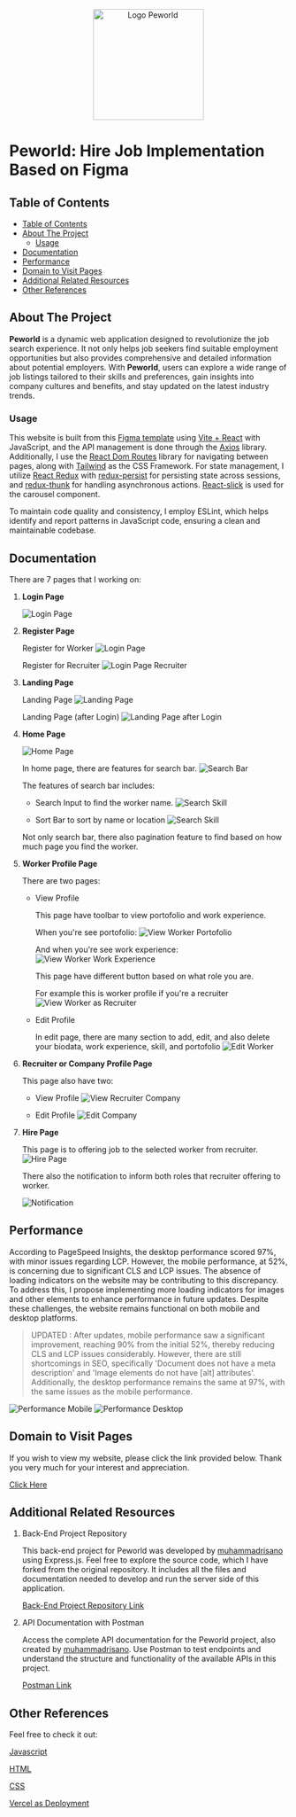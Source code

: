 <div align="center">
  <img src="./src/assets/img/header-logo.png" alt="Logo Peworld" width="200"/>
</div>

# Peworld: Hire Job Implementation Based on Figma

## Table of Contents

- [Table of Contents](#table-of-contents)
- [About The Project](#about-the-project)
  - [Usage](#usage)
- [Documentation](#documentation)
- [Performance](#performance)
- [Domain to Visit Pages](#domain-to-visit-pages)
- [Additional Related Resources](#additional-related-resources)
- [Other References](#other-references)

## About The Project

**Peworld** is a dynamic web application designed to revolutionize the job search experience. It not only helps job seekers find suitable employment opportunities but also provides comprehensive and detailed information about potential employers. With **Peworld**, users can explore a wide range of job listings tailored to their skills and preferences, gain insights into company cultures and benefits, and stay updated on the latest industry trends.

### Usage

This website is built from this [Figma template](https://www.figma.com/design/ZhfxykSA0qzko0PMs9aPOp/HireJob?node-id=67-0&t=l9ZG0nyceo9PbVaE-0) using [Vite + React](https://vitejs.dev/) with JavaScript, and the API management is done through the [Axios](https://axios-http.com/) library. Additionally, I use the [React Dom Routes](https://reactrouter.com/en/main) library for navigating between pages, along with [Tailwind](https://tailwindcss.com/) as the CSS Framework. For state management, I utilize [React Redux](https://redux.js.org/) with [redux-persist](https://github.com/rt2zz/redux-persist) for persisting state across sessions, and [redux-thunk](https://github.com/reduxjs/redux-thunk) for handling asynchronous actions. [React-slick](https://react-slick.neostack.com/) is used for the carousel component.

To maintain code quality and consistency, I employ ESLint, which helps identify and report patterns in JavaScript code, ensuring a clean and maintainable codebase.

## Documentation

There are 7 pages that I working on:

1.  **Login Page**

    ![Login Page](./public/screenshots/Login-Page.png)

2.  **Register Page**

    Register for Worker
    ![Login Page](./public/screenshots/Register-Page.png)

    Register for Recruiter
    ![Login Page Recruiter](./public/screenshots/Register-Recruiter-Page.png)

3.  **Landing Page**

    Landing Page
    ![Landing Page](./public/screenshots/Landing-Page.png)

    Landing Page (after Login)
    ![Landing Page after Login](./public/screenshots/Landing-Page-After-Login.png)

4.  **Home Page**

    ![Home Page](./public/screenshots/Home-Page.png)

    In home page, there are features for search bar.
    ![Search Bar](./public/screenshots/Search-Bar.png)

    The features of search bar includes:

    - Search Input to find the worker name.
      ![Search Skill](./public/screenshots/Home-Page-Search-Input.png)

    - Sort Bar to sort by name or location
      ![Search Skill](./public/screenshots/Home-Page-Sort-Bar.png)

    Not only search bar, there also pagination feature to find based on how much page you find the worker.

5.  **Worker Profile Page**

    There are two pages:

    - View Profile

      This page have toolbar to view portofolio and work experience.

      When you're see portofolio:
      ![View Worker Portofolio](./public/screenshots/View-Worker-Page-Portofolio-As-Worker.png)

      And when you're see work experience:
      ![View Worker Work Experience](./public/screenshots/View-Worker-Page-WorkExp-As-Worker.png)

      This page have different button based on what role you are.

      For example this is worker profile if you're a recruiter
      ![View Worker as Recruiter](./public/screenshots/View-Worker-As-Recruiter.png)

    - Edit Profile

      In edit page, there are many section to add, edit, and also delete your biodata, work experience, skill, and portofolio
      ![Edit Worker](./public/screenshots/Edit-Worker-Page.png)

6.  **Recruiter or Company Profile Page**

    This page also have two:

    - View Profile
      ![View Recruiter Company](./public/screenshots/View-Recruiter-Page.png)

    - Edit Profile
      ![Edit Company](./public/screenshots/Edit-Recruiter-Page.png)

7.  **Hire Page**

    This page is to offering job to the selected worker from recruiter.
    ![Hire Page](./public/screenshots/Hire-Page.png)

    There also the notification to inform both roles that recruiter offering to worker.

    ![Notification](./public/screenshots/Notification-After-Hire-Worker.png)

## Performance

According to PageSpeed Insights, the desktop performance scored 97%, with minor issues regarding LCP. However, the mobile performance, at 52%, is concerning due to significant CLS and LCP issues. The absence of loading indicators on the website may be contributing to this discrepancy. To address this, I propose implementing more loading indicators for images and other elements to enhance performance in future updates. Despite these challenges, the website remains functional on both mobile and desktop platforms.

> UPDATED : After updates, mobile performance saw a significant improvement, reaching 90% from the initial 52%, thereby reducing CLS and LCP issues considerably. However, there are still shortcomings in SEO, specifically 'Document does not have a meta description' and 'Image elements do not have [alt] attributes'. Additionally, the desktop performance remains the same at 97%, with the same issues as the mobile performance.

![Performance Mobile](./public/screenshots/Performance-Mobile.png)
![Performance Desktop](./public/screenshots/Performance-Desktop.png)

## Domain to Visit Pages

If you wish to view my website, please click the link provided below. Thank you very much for your interest and appreciation.

[Click Here](https://peworld-hirejob.vercel.app/)

## Additional Related Resources

1. Back-End Project Repository

   This back-end project for Peworld was developed by [muhammadrisano](https://github.com/muhammadrisano) using Express.js. Feel free to explore the source code, which I have forked from the original repository. It includes all the files and documentation needed to develop and run the server side of this application.

   [Back-End Project Repository Link](https://github.com/harbanery/be-peworld-hirejob-figma)

2. API Documentation with Postman

   Access the complete API documentation for the Peworld project, also created by [muhammadrisano](https://github.com/muhammadrisano). Use Postman to test endpoints and understand the structure and functionality of the available APIs in this project.

   [Postman Link](https://documenter.getpostman.com/view/7675329/2s9YysDhDY#d67edcdf-e1ef-468b-9877-2c3e930c82a9)

## Other References

Feel free to check it out:

[Javascript](https://www.w3schools.com/js/)

[HTML](https://www.w3schools.com/html/)

[CSS](https://www.w3schools.com/css/)

[Vercel as Deployment](https://vercel.com/)
